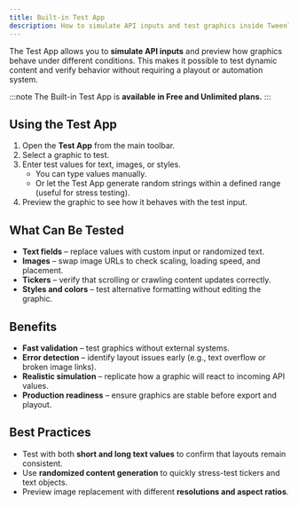```yaml
---
title: Built-in Test App
description: How to simulate API inputs and test graphics inside Tweenly before playout.
---
```


The Test App allows you to **simulate API inputs** and preview how graphics behave under different conditions. This makes it possible to test dynamic content and verify behavior without requiring a playout or automation system.  

:::note
The Built-in Test App is **available in Free and Unlimited plans.** 
:::

## Using the Test App

1. Open the **Test App** from the main toolbar.  
2. Select a graphic to test.  
3. Enter test values for text, images, or styles.  
   - You can type values manually.  
   - Or let the Test App generate random strings within a defined range (useful for stress testing).  
4. Preview the graphic to see how it behaves with the test input.  

## What Can Be Tested

- **Text fields** – replace values with custom input or randomized text.  
- **Images** – swap image URLs to check scaling, loading speed, and placement.  
- **Tickers** – verify that scrolling or crawling content updates correctly.  
- **Styles and colors** – test alternative formatting without editing the graphic.  

## Benefits

- **Fast validation** – test graphics without external systems.  
- **Error detection** – identify layout issues early (e.g., text overflow or broken image links).  
- **Realistic simulation** – replicate how a graphic will react to incoming API values.  
- **Production readiness** – ensure graphics are stable before export and playout.  

## Best Practices

- Test with both **short and long text values** to confirm that layouts remain consistent.  
- Use **randomized content generation** to quickly stress-test tickers and text objects.  
- Preview image replacement with different **resolutions and aspect ratios**.  

